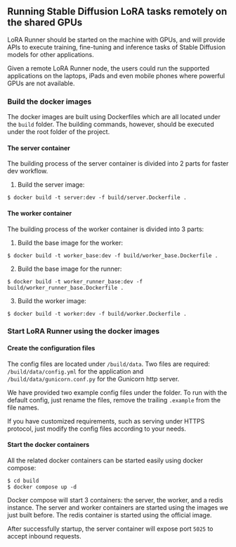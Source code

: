## Running Stable Diffusion LoRA tasks remotely on the shared GPUs

LoRA Runner should be started on the machine with GPUs,
and will provide APIs to execute training, fine-tuning and inference
tasks of Stable Diffusion models for other applications.


Given a remote LoRA Runner node, the users could run the supported applications
on the laptops, iPads and even mobile phones where powerful GPUs are not available.

### Build the docker images
The docker images are built using Dockerfiles which are all located under the ```build``` folder.
The building commands, however, should be executed under the root folder of the project.

#### The server container

The building process of the server container is divided into 2 parts for faster dev workflow.

1. Build the server image:
   
```shell
$ docker build -t server:dev -f build/server.Dockerfile .
```


#### The worker container

The building process of the worker container is divided into 3 parts:

1. Build the base image for the worker:
   
```shell
$ docker build -t worker_base:dev -f build/worker_base.Dockerfile .
```

2. Build the base image for the runner:

```shell
$ docker build -t worker_runner_base:dev -f build/worker_runner_base.Dockerfile .
```

3. Build the worker image:

```shell
$ docker build -t worker:dev -f build/worker.Dockerfile .
```

### Start LoRA Runner using the docker images

#### Create the configuration files

The config files are located under ```/build/data```. Two files are required:
```/build/data/config.yml``` for the application and ```/build/data/gunicorn.conf.py```
for the Gunicorn http server.

We have provided two example config files under the folder. To run with the default config,
just rename the files, remove the trailing ```.example``` from the file names.

If you have customized requirements, such as serving under HTTPS protocol,
just modify the config files according to your needs.

#### Start the docker containers

All the related docker containers can be started easily
using docker compose:

```shell
$ cd build
$ docker compose up -d
```

Docker compose will start 3 containers: the server, the worker, and a redis instance.
The server and worker containers are started using the images we just built before.
The redis container is started using the official image.

After successfully startup, the server container will expose port ```5025``` to accept inbound requests.
